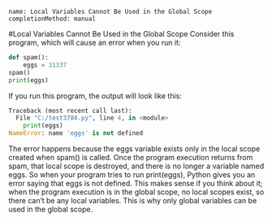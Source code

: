 ```ngMeta
name: Local Variables Cannot Be Used in the Global Scope
completionMethod: manual
```
#Local Variables Cannot Be Used in the Global Scope
Consider this program, which will cause an error when you run it:

```python
def spam():
    eggs = 31337
spam()
print(eggs)
```
If you run this program, the output will look like this:

```python
Traceback (most recent call last):
  File "C:/test3784.py", line 4, in <module>
    print(eggs)
NameError: name 'eggs' is not defined
```
The error happens because the eggs variable exists only in the local scope created when spam() is called. Once the program execution returns from spam, that local scope is destroyed, and there is no longer a variable named eggs. So when your program tries to run print(eggs), Python gives you an error saying that eggs is not defined. This makes sense if you think about it; when the program execution is in the global scope, no local scopes exist, so there can’t be any local variables. This is why only global variables can be used in the global scope.